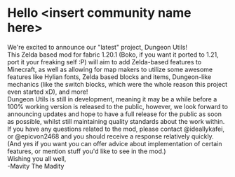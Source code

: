 # Hello \<insert community name here\>

We're excited to announce our "latest" project, Dungeon Utils!<br>
This Zelda based mod for fabric 1.20.1 (Boko, if you want it ported to 1.21, port it your freaking self :P) will aim to add Zelda-based features to Minecraft, as well as allowing for map makers to utilize some awesome features like Hylian fonts, Zelda based blocks and items, Dungeon-like mechanics (like the switch blocks, which were the whole reason this project even started xD), and more!<br>
Dungeon Utils is still in development, meaning it may be a while before a 100% working version is released to the public, however, we look forward to announcing updates and hope to have a full release for the public as soon as possible, whilst still maintaining quality standards about the work within.<br>
If you have any questions related to the mod, please contact @ideallykafei, or @epicvon2468 and you should receive a response relatively quickly.<br>
(And yes if you want you can offer advice about implementation of certain features, or mention stuff you'd like to see in the mod.)<br>
Wishing you all well,<br>
-Mavity The Madity